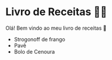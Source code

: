 # Livro de Receitas :man_cook:



Olá! Bem vindo ao meu livro de receitas :wave:

- Strogonoff de frango
- Pavê
- Bolo de Cenoura

